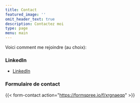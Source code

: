 ```yaml
---
title: Contact
featured_image: ''
omit_header_text: true
description: Contactez moi
type: page
menu: main
---
```


Voici comment me rejoindre (au choix):

### LinkedIn
- [LinkedIn](https://www.linkedin.com/in/benoitdesligneris/)

### Formulaire de contact
{{< form-contact action="https://formspree.io/f/xrgnaeqp"  >}}
